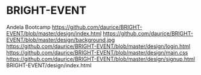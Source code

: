 # BRIGHT-EVENT
Andela Bootcamp
https://github.com/daurice/BRIGHT-EVENT/blob/master/design/index.html
https://github.com/daurice/BRIGHT-EVENT/blob/master/design/background.jpg
https://github.com/daurice/BRIGHT-EVENT/blob/master/design/login.html
https://github.com/daurice/BRIGHT-EVENT/blob/master/design/main.css
https://github.com/daurice/BRIGHT-EVENT/blob/master/design/signup.html
BRIGHT-EVENT/design/index.html
